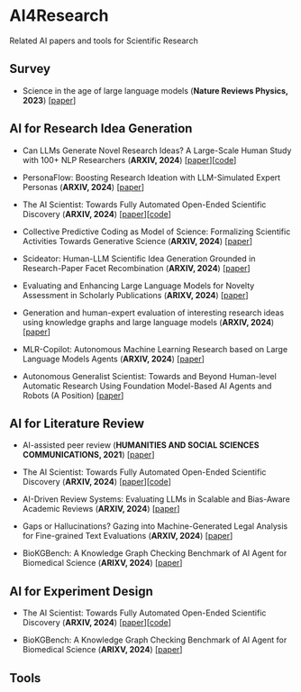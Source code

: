 # AI4Research

Related AI papers and tools for Scientific Research

## Survey

* Science in the age of large language models (**Nature Reviews Physics, 2023**) [[paper](https://www.nature.com/articles/s42254-023-00581-4.pdf)]

## AI for Research Idea Generation

* Can LLMs Generate Novel Research Ideas? A Large-Scale Human Study with 100+ NLP Researchers (**ARXIV, 2024**) [[paper](https://arxiv.org/pdf/2409.04109)][[code](https://github.com/NoviScl/AI-Researcher)]

* PersonaFlow: Boosting Research Ideation with LLM-Simulated Expert Personas (**ARXIV, 2024**) [[paper](https://arxiv.org/pdf/2409.12538)]

* The AI Scientist: Towards Fully Automated Open-Ended Scientific Discovery (**ARXIV, 2024**) [[paper](https://arxiv.org/pdf/2408.06292)][[code](https://github.com/SakanaAI/AI-Scientist)]

* Collective Predictive Coding as Model of Science: Formalizing Scientific Activities Towards Generative Science (**ARXIV, 2024**) [[paper](https://arxiv.org/pdf/2409.00102)]

* Scideator: Human-LLM Scientific Idea Generation Grounded in Research-Paper Facet Recombination (**ARXIV, 2024**) [[paper](https://arxiv.org/pdf/2409.14634)]

* Evaluating and Enhancing Large Language Models for Novelty Assessment in Scholarly Publications (**ARIXV, 2024**) [[paper](https://arxiv.org/pdf/2409.16605)]

* Generation and human-expert evaluation of interesting research ideas using knowledge graphs and large language models (**ARXIV, 2024**) [[paper](https://arxiv.org/pdf/2405.17044)]

* MLR-Copilot: Autonomous Machine Learning Research based on Large Language Models Agents (**ARXIV, 2024**) [[paper](https://arxiv.org/pdf/2408.14033)]

* Autonomous Generalist Scientist: Towards and Beyond Human-level Automatic Research Using Foundation Model-Based AI Agents and Robots (A Position) [[paper](https://www.researchgate.net/profile/Starkson-Zhang/publication/383213197_Autonomous_Generalist_Scientist_Towards_and_Beyond_Human-level_Automatic_Research_Using_Foundation_Model-Based_AI_Agents_and_Robots_A_Position/links/66c22db32ff54d6c9edba9f4/Autonomous-Generalist-Scientist-Towards-and-Beyond-Human-level-Automatic-Research-Using-Foundation-Model-Based-AI-Agents-and-Robots-A-Position.pdf)]

## AI for Literature Review

* AI-assisted peer review (**HUMANITIES AND SOCIAL SCIENCES COMMUNICATIONS, 2021**) [[paper](https://www.nature.com/articles/s41599-020-00703-8.pdf)]

* The AI Scientist: Towards Fully Automated Open-Ended Scientific Discovery (**ARXIV, 2024**) [[paper](https://arxiv.org/pdf/2408.06292)][[code](https://github.com/SakanaAI/AI-Scientist)]

* AI-Driven Review Systems: Evaluating LLMs in Scalable and Bias-Aware Academic Reviews (**ARXIV, 2024**) [[paper](https://arxiv.org/pdf/2408.10365)]

* Gaps or Hallucinations? Gazing into Machine-Generated Legal Analysis for Fine-grained Text Evaluations (**ARXIV, 2024**) [[paper](https://arxiv.org/pdf/2410.02713)]

* BioKGBench: A Knowledge Graph Checking Benchmark of AI Agent for Biomedical Science (**ARIXV, 2024**) [[paper](https://arxiv.org/pdf/2407.00466)]

## AI for Experiment Design

* The AI Scientist: Towards Fully Automated Open-Ended Scientific Discovery (**ARXIV, 2024**) [[paper](https://arxiv.org/pdf/2408.06292)][[code](https://github.com/SakanaAI/AI-Scientist)]

* BioKGBench: A Knowledge Graph Checking Benchmark of AI Agent for Biomedical Science (**ARIXV, 2024**) [[paper](https://arxiv.org/pdf/2407.00466)]

## Tools 
